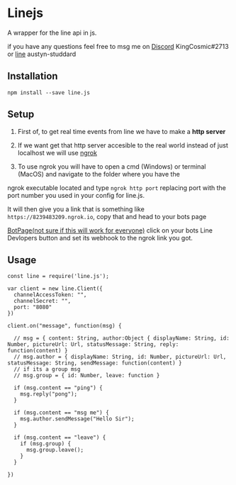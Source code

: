 # Linejs
A wrapper for the line api in js.

if you have any questions feel free to msg me on [Discord](https://discordapp.com/) KingCosmic#2713 or [line](https://line.me/en/) austyn-studdard

## Installation

```
npm install --save line.js
```

## Setup

1. First of, to get real time events from line we have to make a **http server**

2. If we want get that http server accesible to the real world instead of just localhost we will use [ngrok](https://ngrok.com/)

3. To use ngrok you will have to open a cmd (Windows) or terminal (MacOS) and navigate to the folder where you have the

ngrok executable located and type `ngrok http port` replacing port with the port number you used in your config for line.js.

It will then give you a link that is something like `https://8239483209.ngrok.io`, copy that and head to your bots page

[BotPage(not sure if this will work for everyone)](https://business.line.me/en/companies/1273117/accounts?ownerType=company&roleType=operator) click on your bots Line Devlopers button and set its webhook to the ngrok link you got.

## Usage
```JS
const line = require('line.js');

var client = new line.Client({
  channelAccessToken: "",
  channelSecret: "",
  port: "8080"
})

client.on("message", function(msg) {

  // msg = { content: String, author:Object { displayName: String, id: Number, pictureUrl: Url, statusMessage: String, reply: function(content) }
  // msg.author = { displayName: String, id: Number, pictureUrl: Url, statusMessage: String, sendMessage: function(content) }
  // if its a group msg
  // msg.group = { id: Number, leave: function }

  if (msg.content == "ping") {
    msg.reply("pong");
  }

  if (msg.content == "msg me") {
    msg.author.sendMessage("Hello Sir");
  }

  if (msg.content == "leave") {
    if (msg.group) {
      msg.group.leave();
    }
  }

})
```
